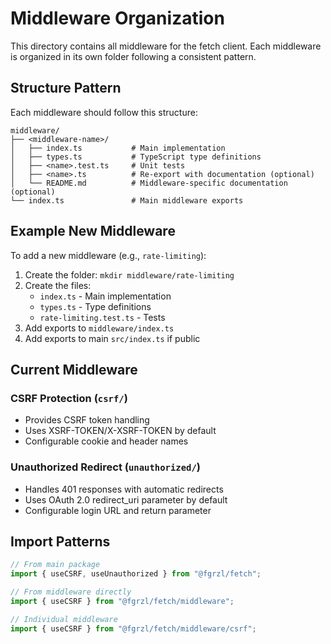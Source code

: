 # Middleware Organization

This directory contains all middleware for the fetch client. Each middleware is organized in its own folder following a consistent pattern.

## Structure Pattern

Each middleware should follow this structure:

```
middleware/
├── <middleware-name>/
│   ├── index.ts           # Main implementation
│   ├── types.ts           # TypeScript type definitions
│   ├── <name>.test.ts     # Unit tests
│   ├── <name>.ts          # Re-export with documentation (optional)
│   └── README.md          # Middleware-specific documentation (optional)
└── index.ts               # Main middleware exports
```

## Example New Middleware

To add a new middleware (e.g., `rate-limiting`):

1. Create the folder: `mkdir middleware/rate-limiting`
2. Create the files:
   - `index.ts` - Main implementation
   - `types.ts` - Type definitions
   - `rate-limiting.test.ts` - Tests
3. Add exports to `middleware/index.ts`
4. Add exports to main `src/index.ts` if public

## Current Middleware

### CSRF Protection (`csrf/`)

- Provides CSRF token handling
- Uses XSRF-TOKEN/X-XSRF-TOKEN by default
- Configurable cookie and header names

### Unauthorized Redirect (`unauthorized/`)

- Handles 401 responses with automatic redirects
- Uses OAuth 2.0 redirect_uri parameter by default
- Configurable login URL and return parameter

## Import Patterns

```typescript
// From main package
import { useCSRF, useUnauthorized } from "@fgrzl/fetch";

// From middleware directly
import { useCSRF } from "@fgrzl/fetch/middleware";

// Individual middleware
import { useCSRF } from "@fgrzl/fetch/middleware/csrf";
```
